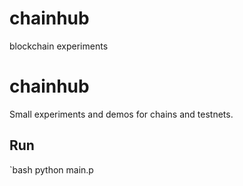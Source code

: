 # chainhub
blockchain experiments
# chainhub
Small experiments and demos for chains and testnets.

## Run
`bash
python main.p
